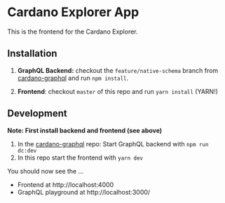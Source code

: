 Cardano Explorer App
====================

This is the frontend for the Cardano Explorer.

## Installation

1. **GraphQL Backend:** checkout the `feature/native-schema` 
branch from [cardano-graphql](https://github.com/input-output-hk/cardano-graphql/)
and run `npm install`.

2. **Frontend**: checkout `master` of this repo and run `yarn install` (YARN!)

## Development

**Note: First install backend and frontend (see above)**

1. In the [cardano-graphql](https://github.com/input-output-hk/cardano-graphql/) 
repo: Start GraphQL backend with `npm run dc:dev`
2. In this repo start the frontend with `yarn dev`

You should now see the …

- Frontend at http://localhost:4000
- GraphQL playground at http://localhost:3000/
